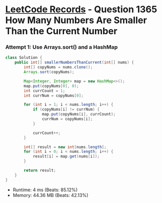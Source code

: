 # [LeetCode Records](../../README.md) - Question 1365 How Many Numbers Are Smaller Than the Current Number

### Attempt 1: Use Arrays.sort() and a HashMap
```java
class Solution {
    public int[] smallerNumbersThanCurrent(int[] nums) {
        int[] copyNums = nums.clone();
        Arrays.sort(copyNums);

        Map<Integer, Integer> map = new HashMap<>();
        map.put(copyNums[0], 0);
        int currCount = 1;
        int currNum = copyNums[0];

        for (int i = 1; i < nums.length; i++) {
            if (copyNums[i] != currNum) {
                map.put(copyNums[i], currCount);
                currNum = copyNums[i];
            }

            currCount++;
        }

        int[] result = new int[nums.length];
        for (int i = 0; i < nums.length; i++) {
            result[i] = map.get(nums[i]);
        }

        return result;
    }
}
```
- Runtime: 4 ms (Beats: 85.12%)
- Memory: 44.36 MB (Beats: 42.13%)

<br>
